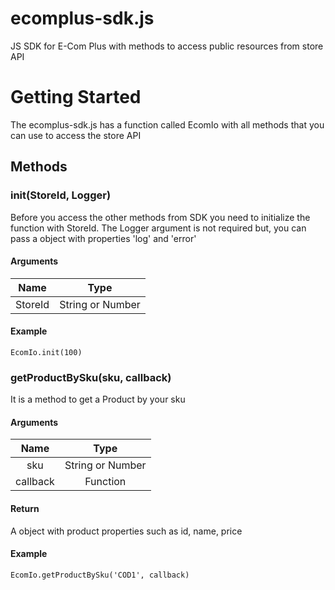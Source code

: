 # ecomplus-sdk.js
JS SDK for E-Com Plus with methods to access public resources from store API

# Getting Started
The ecomplus-sdk.js has a function called EcomIo with all methods that you can use to access the store API

## Methods
### init(StoreId, Logger)
Before you access the other methods from SDK you need to initialize the function with StoreId. The Logger argument is not required but, you can pass a object with properties 'log' and 'error'

#### Arguments
|   Name  | Type |
| :---:  | :---:|
| StoreId | String or Number |

#### Example
    EcomIo.init(100)
    
### getProductBySku(sku, callback)
It is a method to get a Product by your sku

#### Arguments 
|  Name  | Type |
| :---:  | :---:|
| sku | String or Number |
| callback | Function |

#### Return 
A object with product properties such as id, name, price

#### Example
    EcomIo.getProductBySku('COD1', callback)
